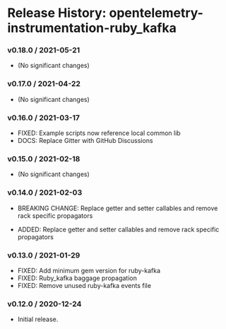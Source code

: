 # Release History: opentelemetry-instrumentation-ruby_kafka

### v0.18.0 / 2021-05-21

* (No significant changes)

### v0.17.0 / 2021-04-22

* (No significant changes)

### v0.16.0 / 2021-03-17

* FIXED: Example scripts now reference local common lib 
* DOCS: Replace Gitter with GitHub Discussions 

### v0.15.0 / 2021-02-18

* (No significant changes)

### v0.14.0 / 2021-02-03

* BREAKING CHANGE: Replace getter and setter callables and remove rack specific propagators 

* ADDED: Replace getter and setter callables and remove rack specific propagators 

### v0.13.0 / 2021-01-29

* FIXED: Add minimum gem version for ruby-kafka 
* FIXED: Ruby_kafka baggage propagation 
* FIXED: Remove unused ruby-kafka events file 

### v0.12.0 / 2020-12-24

* Initial release.
